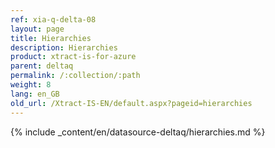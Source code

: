```yaml
---
ref: xia-q-delta-08
layout: page
title: Hierarchies
description: Hierarchies
product: xtract-is-for-azure
parent: deltaq
permalink: /:collection/:path
weight: 8
lang: en_GB
old_url: /Xtract-IS-EN/default.aspx?pageid=hierarchies
---
```

{% include _content/en/datasource-deltaq/hierarchies.md %}
